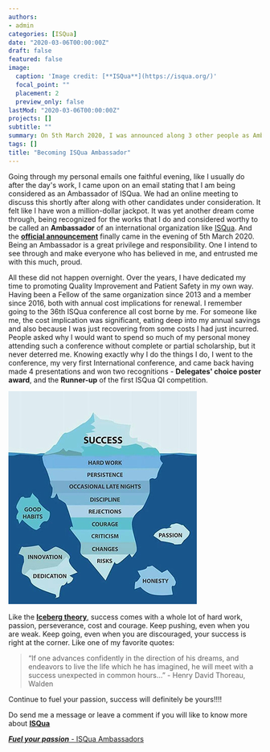 ```yaml
---
authors:
- admin
categories: [ISQua]
date: "2020-03-06T00:00:00Z"
draft: false
featured: false
image:
  caption: 'Image credit: [**ISQua**](https://isqua.org/)'
  focal_point: ""
  placement: 2
  preview_only: false
lastMod: "2020-03-06T00:00:00Z"
projects: []
subtitle: ""
summary: On 5th March 2020, I was announced along 3 other people as Ambassadors of ISQua.
tags: []
title: "Becoming ISQua Ambassador"
---
```


Going through my personal emails one faithful evening, like I usually do after the day's work, I came upon on an email stating that I am being considered as an Ambassador of ISQua.  We had an online meeting to discuss this shortly after along with other candidates under consideration. It felt like I have won a million-dollar jackpot. It was yet another dream come through, being recognized for the works that I do and considered worthy to be called an **Ambassador** of an international organization like [ISQua](https://isqua.org/). And the [**official announcement**](https://inewsletter.co/vPbjd1/isqua-fellowship-newsletter-march-2020/#/3) finally came in the evening of 5th March 2020. Being an Ambassador is a great privilege and responsibility. One I intend to see through and make everyone who has believed in me, and entrusted me with this much, proud.  

All these did not happen overnight. Over the years, I have dedicated my time to promoting Quality Improvement and Patient Safety in my own way. Having been a Fellow of the same organization since 2013 and a member since 2016, both with annual cost implications for renewal. I remember going to the 36th ISQua conference all cost borne by me. For someone like me, the cost implication was significant, eating deep into my annual savings and also because I was just recovering from some costs I had just incurred. People asked why I would want to spend so much of my personal money attending such a conference without complete or partial scholarship, but it never deterred me.  Knowing exactly why I do the things I do, I went to the conference, my very first International conference, and came back having made 4 presentations and won two recognitions - **Delegates' choice poster award**, and the **Runner-up** of the first ISQua QI competition.  

![iceberg](iceberg.jpg)  

Like the [**Iceberg theory**](http://katelynshelby.me/blog/2017/2/15/the-iceberg-theory-of-success), success comes with a whole lot of hard work, passion, perseverance, cost and courage. Keep pushing, even when you are weak. Keep going, even when you are discouraged, your success is right at the corner. Like one of my favorite quotes:

> “If one advances confidently in the direction of his dreams, and endeavors to live the life which he has imagined, he will meet with a success unexpected in common hours…” 
                  - Henry David Thoreau, Walden   
                  
Continue to fuel your passion, success will definitely be yours!!!!  

Do send me a message or leave a comment if you will like to know more about [**ISQua**](https://isqua.org/)   


[**_Fuel your passion_** - ISQua Ambassadors](https://inewsletter.co/vPbjd1/isqua-fellowship-newsletter-march-2020/#/3)  

